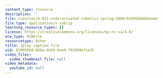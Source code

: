 ```yaml
---
content_type: resource
description: ''
file: /courses/6-832-underactuated-robotics-spring-2009/01095688bbbade59bea9792909e7ce35_4kB94UDwJ0M.srt
file_type: application/x-subrip
learning_resource_types: []
license: https://creativecommons.org/licenses/by-nc-sa/4.0/
ocw_type: OCWFile
resourcetype: Other
title: 3play caption file
uid: 01095688-bbba-de59-bea9-792909e7ce35
video_files:
  video_thumbnail_file: null
video_metadata:
  youtube_id: null
---
```

